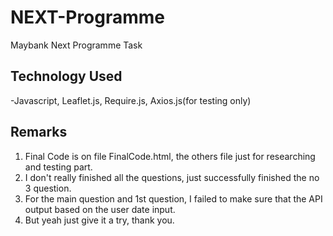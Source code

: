 # NEXT-Programme
Maybank Next Programme Task

## Technology Used
-Javascript, Leaflet.js, Require.js, Axios.js(for testing only)

## Remarks
1. Final Code is on file FinalCode.html, the others file just for researching and testing part.
2. I don't really finished all the questions, just successfully finished the no 3 question.
3. For the main question and 1st question, I failed to make sure that the API output based on the user date input.
4. But yeah just give it a try, thank you.
